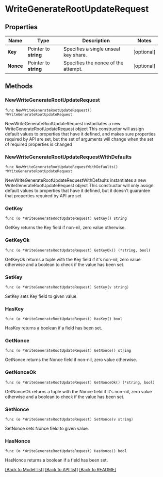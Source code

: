 # WriteGenerateRootUpdateRequest


## Properties

Name | Type | Description | Notes
------------ | ------------- | ------------- | -------------
**Key** | Pointer to **string** | Specifies a single unseal key share. | [optional] 
**Nonce** | Pointer to **string** | Specifies the nonce of the attempt. | [optional] 



## Methods


### NewWriteGenerateRootUpdateRequest

`func NewWriteGenerateRootUpdateRequest() *WriteGenerateRootUpdateRequest`

NewWriteGenerateRootUpdateRequest instantiates a new WriteGenerateRootUpdateRequest object
This constructor will assign default values to properties that have it defined,
and makes sure properties required by API are set, but the set of arguments
will change when the set of required properties is changed

### NewWriteGenerateRootUpdateRequestWithDefaults

`func NewWriteGenerateRootUpdateRequestWithDefaults() *WriteGenerateRootUpdateRequest`

NewWriteGenerateRootUpdateRequestWithDefaults instantiates a new WriteGenerateRootUpdateRequest object
This constructor will only assign default values to properties that have it defined,
but it doesn't guarantee that properties required by API are set


### GetKey

`func (o *WriteGenerateRootUpdateRequest) GetKey() string`

GetKey returns the Key field if non-nil, zero value otherwise.

### GetKeyOk

`func (o *WriteGenerateRootUpdateRequest) GetKeyOk() (*string, bool)`

GetKeyOk returns a tuple with the Key field if it's non-nil, zero value otherwise
and a boolean to check if the value has been set.

### SetKey

`func (o *WriteGenerateRootUpdateRequest) SetKey(v string)`

SetKey sets Key field to given value.


### HasKey

`func (o *WriteGenerateRootUpdateRequest) HasKey() bool`

HasKey returns a boolean if a field has been set.




### GetNonce

`func (o *WriteGenerateRootUpdateRequest) GetNonce() string`

GetNonce returns the Nonce field if non-nil, zero value otherwise.

### GetNonceOk

`func (o *WriteGenerateRootUpdateRequest) GetNonceOk() (*string, bool)`

GetNonceOk returns a tuple with the Nonce field if it's non-nil, zero value otherwise
and a boolean to check if the value has been set.

### SetNonce

`func (o *WriteGenerateRootUpdateRequest) SetNonce(v string)`

SetNonce sets Nonce field to given value.


### HasNonce

`func (o *WriteGenerateRootUpdateRequest) HasNonce() bool`

HasNonce returns a boolean if a field has been set.









[[Back to Model list]](../README.md#documentation-for-models) [[Back to API list]](../README.md#documentation-for-api-endpoints) [[Back to README]](../README.md)


